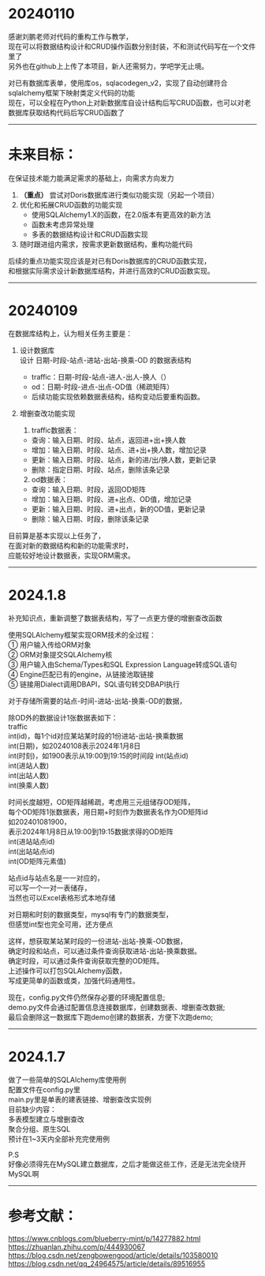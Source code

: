 # 20240110

感谢刘鹏老师对代码的重构工作与教学，  
现在可以将数据结构设计和CRUD操作函数分别封装，不和测试代码写在一个文件里了  
另外也在github上上传了本项目，新人还需努力，学吧学无止境。 

对已有数据库表单，使用库os，sqlacodegen_v2，实现了自动创建符合sqlalchemy框架下映射类定义代码的功能  
现在，可以全程在Python上对新数据库自设计结构后写CRUD函数，也可以对老数据库获取结构代码后写CRUD函数了

---
# 未来目标：

在保证技术能力能满足需求的基础上，向需求方向发力

1. __（重点）__ 尝试对Doris数据库进行类似功能实现（另起一个项目）
2. 优化和拓展CRUD函数的功能实现
    - 使用SQLAlchemy1.X的函数，在2.0版本有更高效的新方法
    - 函数未考虑异常处理
    - 多表的数据结构设计和CRUD函数实现
3. 随时跟进组内需求，按需求更新数据结构，重构功能代码

后续的重点功能实现应该是对已有Doris数据库的CRUD函数实现，  
和根据实际需求设计新数据库结构，并进行高效的CRUD函数实现。

---
# 20240109

在数据库结构上，认为相关任务主要是：   
1. 设计数据库  
设计 日期-时段-站点-进站-出站-换乘-OD 的数据表结构   
   - traffic：日期-时段-站点-进人-出人-换人（）  
   - od：日期-时段-进点-出点-OD值（稀疏矩阵）
   - 后续功能实现依赖数据表结构，结构变动后要重构函数。


2. 增删查改功能实现  
    1. traffic数据表：  
    - 查询：输入日期、时段、站点，返回进+出+换人数
    - 增加：输入日期、时段、站点、进+出+换人数，增加记录
    - 更新：输入日期、时段、站点，新的进/出/换人数，更新记录
    - 删除：指定日期、时段、站点，删除该条记录
    2. od数据表：
    - 查询：输入日期、时段，返回OD矩阵
    - 增加：输入日期、时段、进+出点、OD值，增加记录
    - 更新：输入日期、时段、进+出点，新的OD值，更新记录
    - 删除：输入日期、时段，删除该条记录

目前算是基本实现以上任务了，  
在面对新的数据结构和新的功能需求时，  
应能较好地设计数据表，实现ORM需求。

---
# 2024.1.8  

补充知识点，重新调整了数据表结构，写了一点更方便的增删查改函数

使用SQLAlchemy框架实现ORM技术的全过程：  
① 用户输入传给ORM对象  
② ORM对象提交SQLAlchemy核  
③ 用户输入由Schema/Types和SQL Expression Language转成SQL语句  
④ Engine匹配已有的engine，从链接池取链接  
⑤ 链接用Dialect调用DBAPI，SQL语句转交DBAPI执行  

对于存储所需要的站点-时间-进站-出站-换乘-OD的数据，  

除OD外的数据设计1张数据表如下：  
traffic  
int(id)，每1个id对应某站某时段的1份进站-出站-换乘数据  
int(日期)，如20240108表示2024年1月8日  
int(时刻)，如1900表示从19:00到19:15的时间段
int(站点id)  
int(进站人数)  
int(出站人数)  
int(换乘人数)

时间长度越短，OD矩阵越稀疏，考虑用三元组储存OD矩阵，  
每个OD矩阵1张数据表，用日期+时刻作为数据表名作为OD矩阵id  
如202401081900，  
表示2024年1月8日从19:00到19:15数据求得的OD矩阵  
int(进站站点id)   
int(出站站点id)  
int(OD矩阵元素值)   

站点id与站点名是一一对应的，  
可以写一个一对一表储存，  
当然也可以Excel表格形式本地存储  

对日期和时刻的数据类型，mysql有专门的数据类型，  
但感觉int型也完全可用，还方便点  

这样，想获取某站某时段的一份进站-出站-换乘-OD数据，  
确定时段和站点，可以通过条件查询获取进站-出站-换乘数据。  
确定时段，可以通过条件查询获取完整的OD矩阵。  
上述操作可以打包SQLAlchemy函数，  
写成更简单的函数或类，加强代码通用性。

现在，config.py文件仍然保存必要的环境配置信息;   
demo.py文件会通过配置信息连接数据库，创建数据表、增删查改数据;  
最后会删除这一数据库下跑demo创建的数据表，方便下次跑demo;

---
# 2024.1.7  

做了一些简单的SQLAlchemy库使用例  
配置文件在config.py里  
main.py里是单表的建表链接、增删查改实现例  
目前缺少内容：  
多表模型建立与增删查改  
聚合分组、原生SQL  
预计在1~3天内全部补充完使用例  
  
P.S  
好像必须得先在MySQL建立数据库，之后才能做这些工作，还是无法完全绕开MySQL啊

---
# 参考文献：

https://www.cnblogs.com/blueberry-mint/p/14277882.html  
https://zhuanlan.zhihu.com/p/444930067  
https://blog.csdn.net/zengbowengood/article/details/103580010
https://blog.csdn.net/qq_24964575/article/details/89516955
